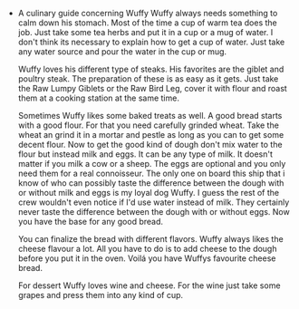 - A culinary guide concerning Wuffy
  Wuffy always needs something to calm down his stomach. Most of the time a cup of warm tea does the job. Just take some tea herbs and put it in a cup or a mug of water.  I don't think its necessary to explain how to get a cup of water. Just take any water source and pour the water in the cup or mug.
  
  Wuffy loves his different type of steaks. His favorites are the giblet and poultry steak. The preparation of these is as easy as it gets. Just take the Raw Lumpy Giblets or the Raw Bird Leg, cover it with flour and roast them at a cooking station at the same time. 
  
  Sometimes Wuffy likes some baked treats as well. A good bread starts with a good flour. For that you need carefully grinded wheat. Take the wheat an grind it in a mortar and pestle as long as you can to get some decent flour. Now to get the good kind of dough don't mix water to the flour but instead milk and eggs. It can be any type of milk. It doesn't matter if you milk a cow or a sheep. The eggs are optional and you only need them for a real connoisseur. The only one on board this ship that i know of who can possibly taste the difference between the dough with or without milk and eggs is my loyal dog Wuffy. I guess the rest of the crew wouldn't even notice if I'd use water instead of milk. They certainly never taste the difference between the dough with or without eggs. Now you have the base for any good bread.
  
  You can finalize the bread with different flavors. Wuffy always likes the cheese flavour a lot. All you have to do is to add cheese to the dough before you put it in the oven. Voilá you have Wuffys favourite cheese bread.
  
  For dessert Wuffy loves wine and cheese. For the wine just take some grapes and press them into any kind of cup.